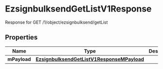 

# EzsignbulksendGetListV1Response

Response for GET /1/object/ezsignbulksend/getList

## Properties

| Name | Type | Description | Notes |
|------------ | ------------- | ------------- | -------------|
|**mPayload** | [**EzsignbulksendGetListV1ResponseMPayload**](EzsignbulksendGetListV1ResponseMPayload.md) |  |  |



